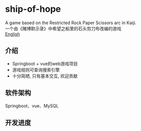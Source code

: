 # ship-of-hope
A game based on the Restricted Rock Paper Scissors arc in Kaiji.  
一个由《赌博默示录》中希望之船里的石头剪刀布改编的游戏  
[English](./README_en.md)

## 介绍
- Springboot + vue的web游戏项目  
- 游戏规则可查询搜索引擎  
- 十分简陋, 只有基本交互, 欢迎贡献  

## 软件架构
Springboot、vue、MySQL

## 开发进度

